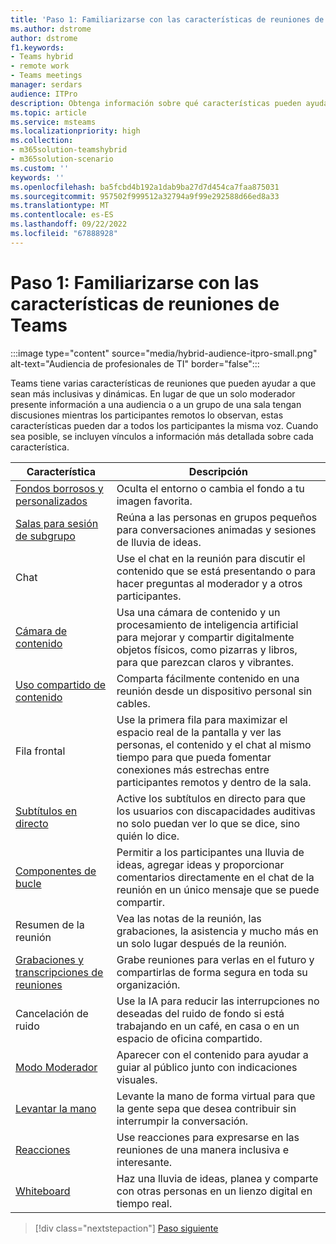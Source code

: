 ```yaml
---
title: 'Paso 1: Familiarizarse con las características de reuniones de Teams'
ms.author: dstrome
author: dstrome
f1.keywords:
- Teams hybrid
- remote work
- Teams meetings
manager: serdars
audience: ITPro
description: Obtenga información sobre qué características pueden ayudarle a crear una experiencia de reunión de Salas de Teams envolvente e inclusiva.
ms.topic: article
ms.service: msteams
ms.localizationpriority: high
ms.collection:
- m365solution-teamshybrid
- m365solution-scenario
ms.custom: ''
keywords: ''
ms.openlocfilehash: ba5fcbd4b192a1dab9ba27d7d454ca7faa875031
ms.sourcegitcommit: 957502f999512a32794a9f99e292588d66ed8a33
ms.translationtype: MT
ms.contentlocale: es-ES
ms.lasthandoff: 09/22/2022
ms.locfileid: "67888928"
---
```

# <a name="step-1---get-familiar-with-teams-meeting-features"></a>Paso 1: Familiarizarse con las características de reuniones de Teams

:::image type="content" source="media/hybrid-audience-itpro-small.png" alt-text="Audiencia de profesionales de TI" border="false":::

Teams tiene varias características de reuniones que pueden ayudar a que sean más inclusivas y dinámicas. En lugar de que un solo moderador presente información a una audiencia o a un grupo de una sala tengan discusiones mientras los participantes remotos lo observan, estas características pueden dar a todos los participantes la misma voz. Cuando sea posible, se incluyen vínculos a información más detallada sobre cada característica.

| Característica                                                                                                         | Descripción                                                                                                                                                                      |
|-----------------------------------------------------------------------------------------------------------------|----------------------------------------------------------------------------------------------------------------------------------------------------------------------------------|
| [Fondos borrosos y personalizados](https://support.microsoft.com/office/f77a2381-443a-499d-825e-509a140f4780)     | Oculta el entorno o cambia el fondo a tu imagen favorita.                                                                                                       |
| [Salas para sesión de subgrupo](using-breakout-rooms.md)                                                                       | Reúna a las personas en grupos pequeños para conversaciones animadas y sesiones de lluvia de ideas.                                                                                       |
| Chat                                                                                                            | Use el chat en la reunión para discutir el contenido que se está presentando o para hacer preguntas al moderador y a otros participantes.                                                       |
| [Cámara de contenido](rooms/content-camera.md)                                                                       | Usa una cámara de contenido y un procesamiento de inteligencia artificial para mejorar y compartir digitalmente objetos físicos, como pizarras y libros, para que parezcan claros y vibrantes.                         |
| [Uso compartido de contenido](https://support.microsoft.com/office/fcc2bf59-aecd-4481-8f99-ce55dd836ce8)                    | Comparta fácilmente contenido en una reunión desde un dispositivo personal sin cables.                                                                                       |
| Fila frontal                                                                                                       | Use la primera fila para maximizar el espacio real de la pantalla y ver las personas, el contenido y el chat al mismo tiempo para que pueda fomentar conexiones más estrechas entre participantes remotos y dentro de la sala. |
| [Subtítulos en directo](https://support.microsoft.com/office/4be2d304-f675-4b57-8347-cbd000a21260)                    | Active los subtítulos en directo para que los usuarios con discapacidades auditivas no solo puedan ver lo que se dice, sino quién lo dice.                                                              |
| [Componentes de bucle](https://support.microsoft.com/office/ee2a584b-5785-4dd6-8a2d-956131a29c81)                    | Permitir a los participantes una lluvia de ideas, agregar ideas y proporcionar comentarios directamente en el chat de la reunión en un único mensaje que se puede compartir.                                                               |
| Resumen de la reunión                                                                                                   | Vea las notas de la reunión, las grabaciones, la asistencia y mucho más en un solo lugar después de la reunión.                                                                               |
| [Grabaciones y transcripciones de reuniones](https://support.microsoft.com/office/34dfbe7f-b07d-4a27-b4c6-de62f1348c24) | Grabe reuniones para verlas en el futuro y compartirlas de forma segura en toda su organización.                                                                                             |
| Cancelación de ruido                                                                                                 | Use la IA para reducir las interrupciones no deseadas del ruido de fondo si está trabajando en un café, en casa o en un espacio de oficina compartido.                                                 |
| [Modo Moderador](https://support.microsoft.com/office/a3599bcb-bb35-4e9c-8dbb-72775eb91e04)                     | Aparecer con el contenido para ayudar a guiar al público junto con indicaciones visuales.                                                                                                     |
| [Levantar la mano](https://support.microsoft.com/office/bb2dd8e1-e6bd-43a6-85cf-30822667b372)                        | Levante la mano de forma virtual para que la gente sepa que desea contribuir sin interrumpir la conversación.                                                                       |
| [Reacciones](https://support.microsoft.com/office/a8323a40-3d07-4129-934b-305370a36e21)                          | Use reacciones para expresarse en las reuniones de una manera inclusiva e interesante.                                                                                            |
| [Whiteboard](https://support.microsoft.com/whiteboard)                                                          | Haz una lluvia de ideas, planea y comparte con otras personas en un lienzo digital en tiempo real.                                                                                                        |

> [!div class="nextstepaction"]
> [Paso siguiente](hybrid-meetings-educate-participants.md)
